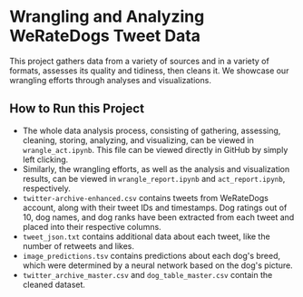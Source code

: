 # Wrangling and Analyzing WeRateDogs Tweet Data
This project gathers data from a variety of sources and in a variety of formats, assesses its quality and tidiness, then cleans it.
We showcase our wrangling efforts through analyses and visualizations.
## How to Run this Project
* The whole data analysis process, consisting of gathering, assessing, cleaning, storing, analyzing, and visualizing, can be viewed in `wrangle_act.ipynb`. This file can be viewed directly in GitHub by simply left clicking.
* Similarly, the wrangling efforts, as well as the analysis and visualization results, can be viewed in `wrangle_report.ipynb` and `act_report.ipynb`, respectively.
* `twitter-archive-enhanced.csv` contains tweets from WeRateDogs account, along with their tweet IDs and timestamps. Dog ratings out of 10, dog names, and dog ranks have been extracted from each tweet and placed into their respective columns.
* `tweet_json.txt` contains additional data about each tweet, like the number of retweets and likes.
* `image_predictions.tsv` contains predictions about each dog's breed, which were determined by a neural network based on the dog's picture.
* `twitter_archive_master.csv` and `dog_table_master.csv` contain the cleaned dataset.
